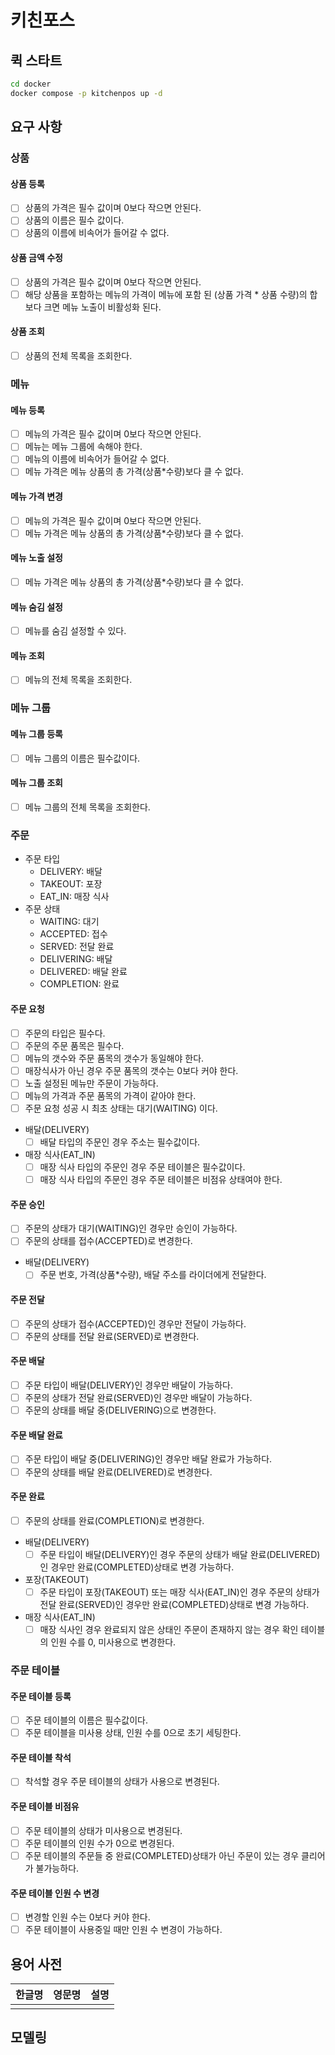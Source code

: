 # 키친포스

## 퀵 스타트

```sh
cd docker
docker compose -p kitchenpos up -d
```

## 요구 사항

### 상품

#### 상품 등록
- [ ] 상품의 가격은 필수 값이며 0보다 작으면 안된다.
- [ ] 상품의 이름은 필수 값이다.
- [ ] 상품의 이름에 비속어가 들어갈 수 없다.

#### 상품 금액 수정
- [ ] 상품의 가격은 필수 값이며 0보다 작으면 안된다.
- [ ] 해당 상품을 포함하는 메뉴의 가격이 메뉴에 포함 된 (상품 가격 * 상품 수량)의 합보다 크면 메뉴 노출이 비활성화 된다.

#### 상품 조회
- [ ] 상품의 전체 목록을 조회한다.

### 메뉴

#### 메뉴 등록
- [ ] 메뉴의 가격은 필수 값이며 0보다 작으면 안된다.
- [ ] 메뉴는 메뉴 그룹에 속해야 한다.
- [ ] 메뉴의 이름에 비속어가 들어갈 수 없다.
- [ ] 메뉴 가격은 메뉴 상품의 총 가격(상품*수량)보다 클 수 없다.

#### 메뉴 가격 변경
- [ ] 메뉴의 가격은 필수 값이며 0보다 작으면 안된다.
- [ ] 메뉴 가격은 메뉴 상품의 총 가격(상품*수량)보다 클 수 없다.

#### 메뉴 노출 설정
- [ ] 메뉴 가격은 메뉴 상품의 총 가격(상품*수량)보다 클 수 없다.

#### 메뉴 숨김 설정
- [ ] 메뉴를 숨김 설정할 수 있다.

#### 메뉴 조회
- [ ] 메뉴의 전체 목록을 조회한다.

### 메뉴 그룹

#### 메뉴 그룹 등록
- [ ] 메뉴 그룹의 이름은 필수값이다.

#### 메뉴 그룹 조회
- [ ] 메뉴 그룹의 전체 목록을 조회한다.

### 주문
- 주문 타입
  - DELIVERY: 배달
  - TAKEOUT: 포장
  - EAT_IN: 매장 식사
- 주문 상태
  - WAITING: 대기
  - ACCEPTED: 접수
  - SERVED: 전달 완료
  - DELIVERING: 배달
  - DELIVERED: 배달 완료
  - COMPLETION: 완료

#### 주문 요청
- [ ] 주문의 타입은 필수다.
- [ ] 주문의 주문 품목은 필수다.
- [ ] 메뉴의 갯수와 주문 품목의 갯수가 동일해야 한다.
- [ ] 매장식사가 아닌 경우 주문 품목의 갯수는 0보다 커야 한다.
- [ ] 노출 설정된 메뉴만 주문이 가능하다.
- [ ] 메뉴의 가격과 주문 품목의 가격이 같아야 한다.
- [ ] 주문 요청 성공 시 최초 상태는 대기(WAITING) 이다.
- 배달(DELIVERY)
  - [ ] 배달 타입의 주문인 경우 주소는 필수값이다.
- 매장 식사(EAT_IN)
  - [ ] 매장 식사 타입의 주문인 경우 주문 테이블은 필수값이다.
  - [ ] 매장 식사 타입의 주문인 경우 주문 테이블은 비점유 상태여야 한다.

#### 주문 승인
- [ ] 주문의 상태가 대기(WAITING)인 경우만 승인이 가능하다.
- [ ] 주문의 상태를 접수(ACCEPTED)로 변경한다.
- 배달(DELIVERY)
  - [ ] 주문 번호, 가격(상품*수량), 배달 주소를 라이더에게 전달한다.

#### 주문 전달
- [ ] 주문의 상태가 접수(ACCEPTED)인 경우만 전달이 가능하다.
- [ ] 주문의 상태를 전달 완료(SERVED)로 변경한다.

#### 주문 배달
- [ ] 주문 타입이 배달(DELIVERY)인 경우만 배달이 가능하다.
- [ ] 주문의 상태가 전달 완료(SERVED)인 경우만 배달이 가능하다.
- [ ] 주문의 상태를 배달 중(DELIVERING)으로 변경한다.

#### 주문 배달 완료
- [ ] 주문 타입이 배달 중(DELIVERING)인 경우만 배달 완료가 가능하다.
- [ ] 주문의 상태를 배달 완료(DELIVERED)로 변경한다.

#### 주문 완료
- [ ] 주문의 상태를 완료(COMPLETION)로 변경한다.
- 배달(DELIVERY)
  - [ ] 주문 타입이 배달(DELIVERY)인 경우 주문의 상태가 배달 완료(DELIVERED)인 경우만 완료(COMPLETED)상태로 변경 가능하다.
- 포장(TAKEOUT)
  - [ ] 주문 타입이 포장(TAKEOUT) 또는 매장 식사(EAT_IN)인 경우 주문의 상태가 전달 완료(SERVED)인 경우만 완료(COMPLETED)상태로 변경 가능하다.
- 매장 식사(EAT_IN)
  - [ ] 매장 식사인 경우 완료되지 않은 상태인 주문이 존재하지 않는 경우 확인 테이블의 인원 수를 0, 미사용으로 변경한다.

### 주문 테이블

#### 주문 테이블 등록
- [ ] 주문 테이블의 이름은 필수값이다.
- [ ] 주문 테이블을 미사용 상태, 인원 수를 0으로 초기 세팅한다.

#### 주문 테이블 착석
- [ ] 착석할 경우 주문 테이블의 상태가 사용으로 변경된다.

#### 주문 테이블 비점유
- [ ] 주문 테이블의 상태가 미사용으로 변경된다.
- [ ] 주문 테이블의 인원 수가 0으로 변경된다.
- [ ] 주문 테이블의 주문들 중 완료(COMPLETED)상태가 아닌 주문이 있는 경우 클리어가 불가능하다.

#### 주문 테이블 인원 수 변경
- [ ] 변경할 인원 수는 0보다 커야 한다.
- [ ] 주문 테이블이 사용중일 때만 인원 수 변경이 가능하다.

## 용어 사전

| 한글명 | 영문명 | 설명 |
| --- | --- | --- |
|  |  |  |

## 모델링
